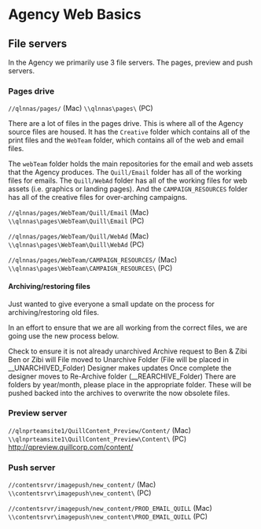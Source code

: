 # Agency Web Basics

## File servers
In the Agency we primarily use 3 file servers. The pages, preview and push servers.

### Pages drive
`//qlnnas/pages/` (Mac) `\\qlnnas\pages\` (PC)

There are a lot of files in the pages drive. This is where all of the Agency source files are housed. It has the `Creative` folder which contains all of the print files and the `WebTeam` folder, which contains all of the web and email files.

The `webTeam` folder holds the main repositories for the email and web assets that the Agency produces. The `Quill/Email` folder has all of the working files for emails. The `Quill/WebAd` folder has all of the working files for web assets (i.e. graphics or landing pages). And the `CAMPAIGN_RESOURCES` folder has all of the creative files for over-arching campaigns.

`//qlnnas/pages/WebTeam/Quill/Email` (Mac) `\\qlnnas\pages\WebTeam\Quill\Email` (PC)

`//qlnnas/pages/WebTeam/Quill/WebAd` (Mac) `\\qlnnas\pages\WebTeam\Quill\WebAd` (PC)

`//qlnnas/pages/WebTeam/CAMPAIGN_RESOURCES/` (Mac) `\\qlnnas\pages\WebTeam\CAMPAIGN_RESOURCES\` (PC)

#### Archiving/restoring files
Just wanted to give everyone a small update on the process for archiving/restoring old files.
 
In an effort to ensure that we are all working from the correct files, we are going use the new process below.
 
Check to ensure it is not already unarchived
Archive request to Ben & Zibi
Ben or Zibi will File moved to Unarchive Folder (File will be placed in \__UNARCHIVED_Folder)
Designer makes updates
Once complete the designer moves to Re-Archive folder (\__REARCHIVE_Folder)
There are folders by year/month, please place in the appropriate folder. These will be pushed backed into the archives to overwrite the now obsolete files.

### Preview server
`//qlnprteamsite1/QuillContent_Preview/Content/` (Mac) `\\qlnprteamsite1\QuillContent_Preview\Content\` (PC)
http://qpreview.quillcorp.com/content/

### Push server
`//contentsrvr/imagepush/new_content/` (Mac) `\\contentsrvr\imagepush\new_content\` (PC)

`//contentsrvr/imagepush/new_content/PROD_EMAIL_QUILL` (Mac) `\\contentsrvr\imagepush\new_content\PROD_EMAIL_QUILL` (PC)

